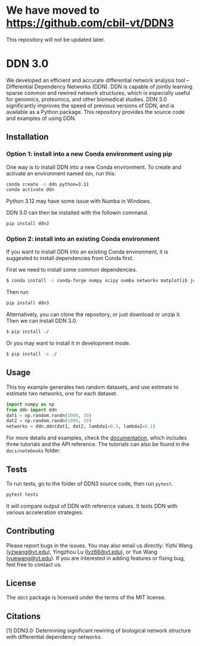 # We have moved to https://github.com/cbil-vt/DDN3

This repository will not be updated later.

# DDN 3.0
We developed an efficient and accurate differential network analysis tool – Differential Dependency Networks (DDN).
DDN is capable of jointly learning sparse common and rewired network structures, which is especially useful for genomics, proteomics, and other biomedical studies.
DDN 3.0 significantly improves the speed of previous versions of DDN, and is available as a Python package.
This repository provides the source code and examples of using DDN.

## Installation
### Option 1: install into a new Conda environment using pip
One way is to install DDN into a new Conda environment. To create and activate an environment named `ddn`, run this:
```bash
conda create -n ddn python=3.11
conda activate ddn
```
Python 3.12 may have some issue with Numba in Windows.

DDN 3.0 can then be installed with the followin command.
```bash
pip install ddn3
```
<!-- ```bash
pip install --index-url https://test.pypi.org/simple/ --extra-index-url https://pypi.org/simple ddn
``` -->

### Option 2: install into an existing Conda environment
If you want to install DDN into an existing Conda environment, it is suggested to install dependencies from Conda first.

First we need to install some common dependencies.
```bash
$ conda install -c conda-forge numpy scipy numba networkx matplotlib jupyter scipy pandas scikit-learn
```

Then run
```bash
pip install ddn3
```

Alternatively, you can clone the repository, or just download or unzip it. Then we can install DDN 3.0.
```bash
$ pip install ./
```
Or you may want to install it in development mode.
```bash
$ pip install -e ./
```

## Usage

This toy example generates two random datasets, and use estimate to estimate two networks, one for each dataset.
```python
import numpy as np
from ddn import ddn
dat1 = np.random.randn(1000, 10)
dat2 = np.random.randn(1000, 10)
networks = ddn.ddn(dat1, dat2, lambda1=0.3, lambda2=0.1)
```

For more details and examples, check the [documentation](https://ddn-30.readthedocs.io/en/latest/), which includes three tutorials and the API reference.
The tutorials can also be found in the `docs/notebooks` folder.

## Tests

To run tests, go to the folder of DDN3 source code, then run `pytest`.
```bash
pytest tests
```
It will compare output of DDN with reference values. It tests DDN with various acceleration strategies.

## Contributing

Please report bugs in the issues. 
You may also email us directly: Yizhi Wang (yzwang@vt.edu), Yingzhou Lu (lyz66@vt.edu), or Yue Wang (yuewang@vt.edu).
If you are interested in adding features or fixing bug, feel free to contact us.

## License

The `ddn3` package is licensed under the terms of the MIT license.

## Citations

[1] DDN3.0: Determining significant rewiring of biological network structure with differential dependency networks.
